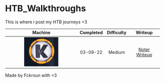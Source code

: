 # HTB_Walkthroughs
This is where i post my HTB journeys &lt;3


| Machine                                   | Completed | Difficulty | Writeup                                            |
|:-----------------------------------------:|:---------:|:----------:|:--------------------------------------------------:|
| <img width=50% src="Noter.png">           | 03-09-22  | Medium     | [Noter Writeup](./writeups/Noter.md)               |



Made by Fckroun with <3
